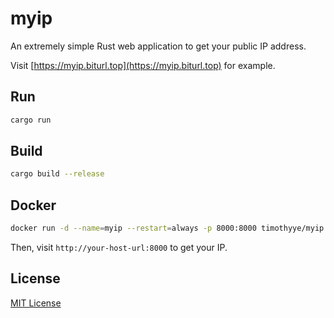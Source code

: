 # myip
An extremely simple Rust web application to get your public IP address.

Visit [https://myip.biturl.top](https://myip.biturl.top) for example.

## Run

```bash
cargo run
```

## Build

```bash
cargo build --release
```

## Docker

```bash
docker run -d --name=myip --restart=always -p 8000:8000 timothyye/myip:latest
```

Then, visit `http://your-host-url:8000` to get your IP.

## License

[MIT License](https://github.com/TimothyYe/myip/blob/master/LICENSE)
